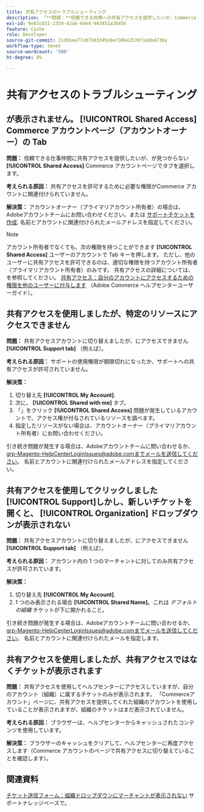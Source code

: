 ```yaml
---
title: 共有アクセスのトラブルシューティング
description: 「**問題：**信頼できる同僚への共有アクセスを提供したいが、Commerce アカウント**ページに「共有アクセス**」タブが見つからない。」
exl-id: 9e03c031-2359-42a6-9de4-943451a16456
feature: Cache
role: Developer
source-git-commit: 21d5bee77c87b93345e9e730642539f1e6b4730a
workflow-type: tm+mt
source-wordcount: '500'
ht-degree: 0%

---
```


# 共有アクセスのトラブルシューティング

## が表示されません。 [!UICONTROL Shared Access] Commerce アカウントページ（アカウントオーナー）の Tab

**問題：** 信頼できる仕事仲間に共有アクセスを提供したいが、が見つからない **[!UICONTROL Shared Access]** Commerce アカウントページでタブを選択します。

**考えられる原因：** 共有アクセスを許可するために必要な権限がCommerce アカウントに関連付けられていません。

**解決策：** アカウントオーナー（プライマリアカウント所有者）の場合は、Adobeアカウントチームにお問い合わせください。または [サポートチケットを作成](/help/help-center-guide/help-center/magento-help-center-user-guide.md#merchant-not-displayed). 名前とアカウントに関連付けられたメールアドレスを指定してください。

>[!NOTE]
>
>アカウント所有者でなくても、次の権限を持つことができます **[!UICONTROL Shared Access]** ユーザーのアカウントで Tab キーを押します。 ただし、他のユーザーに共有アクセスを許可できるのは、適切な権限を持つアカウント所有者（プライマリアカウント所有者）のみです。 共有アクセスの詳細については、を参照してください。 [共有アクセス：自分のアカウントにアクセスするための権限を他のユーザーに付与します](https://experienceleague.adobe.com/docs/commerce-knowledge-base/kb/help-center-guide/magento-help-center-user-guide.html?lang=en#shared-access) （Adobe Commerce ヘルプセンターユーザーガイド）。

## 共有アクセスを使用しましたが、特定のリソースにアクセスできません

**問題：** 共有アクセスアカウントに切り替えましたが、にアクセスできません **[!UICONTROL Support tab]** （例えば）。

**考えられる原因：** サポートの使用権限が期限切れになったか、サポートへの共有アクセスが許可されていません。

**解決策：**

1. 切り替え先 **[!UICONTROL My Account]**.
1. 次に、 **[!UICONTROL Shared with me]** タブ。
1. 「」をクリック **[!UICONTROL Shared Access]** 問題が発生しているアカウントで、アクセス権が付与されているリソースを調べます。
1. 指定したリソースがない場合は、アカウントオーナー（プライマリアカウント所有者）にお問い合わせください。

引き続き問題が発生する場合は、Adobeアカウントチームに問い合わせるか、grp-Magento-HelpCenterLoginIssues@adobe.comまでメールを送信してください。 名前とアカウントに関連付けられたメールアドレスを指定してください。

## 共有アクセスを使用してクリックしました [!UICONTROL Support]しかし、新しいチケットを開くと、 [!UICONTROL Organization] ドロップダウンが表示されない

**問題：** 共有アクセスアカウントに切り替えましたが、にアクセスできません **[!UICONTROL Support tab]** （例えば）。

**考えられる原因：** アカウント内の 1 つのマーチャントに対してのみ共有アクセスが許可されています。

**解決策：**

1. 切り替え先 **[!UICONTROL My Account]**.
1. 1 つのみ表示される場合 **[!UICONTROL Shared Name]**。これは *デフォルトの組織* チケットが下に開かれること。

引き続き問題が発生する場合は、Adobeアカウントチームに問い合わせるか、grp-Magento-HelpCenterLoginIssues@adobe.comまでメールを送信してください。 名前とアカウントに関連付けられたメールを指定します。

## 共有アクセスを使用しましたが、共有アクセスではなくチケットが表示されます

**問題：** 共有アクセスを使用してヘルプセンターにアクセスしていますが、自分のアカウント（組織）に属するチケットのみが表示されます。 「Commerceアカウント」ページに、共有アクセスを提供してくれた組織のアカウントを使用していることが表示されますが、組織のチケットはまだ表示されていません。

**考えられる原因：** ブラウザーは、ヘルプセンターからキャッシュされたコンテンツを使用しています。

**解決策：** ブラウザーのキャッシュをクリアして、ヘルプセンターに再度アクセスします（Commerce アカウントのページで共有アクセスに切り替えていることを確認します）。

## 関連資料

[チケット送信フォーム：組織ドロップダウンにマーチャントが表示されない](/help/help-center-guide/help-center/magento-help-center-user-guide.md#merchant-not-displayed) サポートナレッジベースで。
